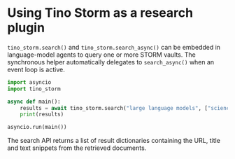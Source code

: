 # Using Tino Storm as a research plugin

`tino_storm.search()` and `tino_storm.search_async()` can be embedded in language-model agents to query one or more STORM vaults. The synchronous helper automatically delegates to `search_async()` when an event loop is active.

```python
import asyncio
import tino_storm

async def main():
    results = await tino_storm.search("large language models", ["science"])
    print(results)

asyncio.run(main())
```

The search API returns a list of result dictionaries containing the URL, title and text snippets from the retrieved documents.
